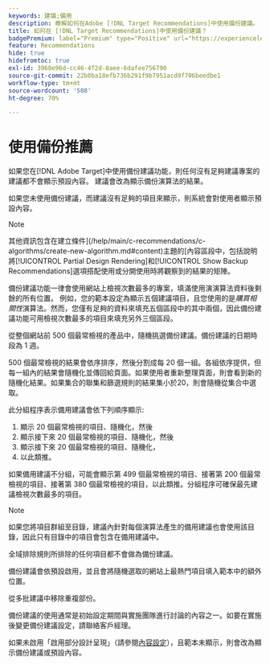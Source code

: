 ```yaml
---
keywords: 建議;備用
description: 瞭解如何在Adobe [!DNL Target Recommendations]中使用備份建議。
title: 如何在 [!DNL Target Recommendations]中使用備份建議？
badgePremium: label="Premium" type="Positive" url="https://experienceleague.adobe.com/docs/target/using/introduction/intro.html?lang=en#premium newtab=true" tooltip="檢視Target Premium包含的內容。"
feature: Recommendations
hide: true
hidefromtoc: true
exl-id: 3968e96d-cc46-4f2d-8aee-6dafee756790
source-git-commit: 22b0ba18efb736b291f9b7951acd9f706beedbe1
workflow-type: tm+mt
source-wordcount: '508'
ht-degree: 70%

---
```


# 使用備份推薦

如果您在[!DNL Adobe Target]中使用備份建議功能，則任何沒有足夠建議專案的建議都不會顯示預設內容。 建議會改為顯示備份演算法的結果。

如果您未使用備份建議，而建議沒有足夠的項目來顯示，則系統會對使用者顯示預設內容。

>[!NOTE]
>
>其他資訊包含在建立條件](/help/main/c-recommendations/c-algorithms/create-new-algorithm.md#content)主題的[內容區段中，包括說明將[!UICONTROL Partial Design Rendering]和[!UICONTROL Show Backup Recommendations]選項搭配使用或分開使用時將觀察到的結果的矩陣。

備份建議功能一律會使用網站上檢視次數最多的專案，填滿使用演演算法資料後剩餘的所有位置。 例如，您的範本設定為顯示五個建議項目，且您使用的是&#x200B;*購買相關性*&#x200B;演算法。然而，您僅有足夠的資料來填充五個區段中的其中兩個，因此備份建議功能可用檢視次數最多的項目來填充另外三個區段。

從整個網站前 500 個最常檢視的產品中，隨機挑選備份建議。備份建議的日期時段為 1 週。

500 個最常檢視的結果會依序排序，然後分割成每 20 個一組。各組依序提供，但每一組內的結果會隨機化並傳回給頁面。如果使用者重新整理頁面，則會看到新的隨機化結果。如果集合的聯集和篩選規則的結果集小於20，則會隨機從集合中選取。

此分組程序表示備用建議會依下列順序顯示:

1. 顯示 20 個最常檢視的項目、隨機化，然後
1. 顯示接下來 20 個最常檢視的項目、隨機化，然後
1. 顯示接下來 20 個最常檢視的項目、隨機化，
1. 以此類推。

如果備用建議不分組，可能會顯示第 499 個最常檢視的項目、接著第 200 個最常檢視的項目、接著第 380 個最常檢視的項目，以此類推。分組程序可確保最先建議檢視次數最多的項目。

>[!NOTE]
>
>如果您將項目群組至目錄，建議內針對每個演算法產生的備用建議也會使用該目錄，因此只有目錄中的項目會包含在備用建議中。

全域排除規則所排除的任何項目都不會做為備份建議。

備份建議會依預設啟用，並且會將隨機選取的網站上最熱門項目填入範本中的額外位置。

從多批建議中移除重複部份。

備份建議的使用通常是初始設定期間與實施團隊進行討論的內容之一。如要在實施後變更備份建議設定，請聯絡客戶經理。

如果未啟用「啟用部分設計呈現」（請參閱[內容設定](/help/main/c-recommendations/c-algorithms/create-new-algorithm.md#content)），且範本未顯示，則會改為顯示備份建議或預設內容。
